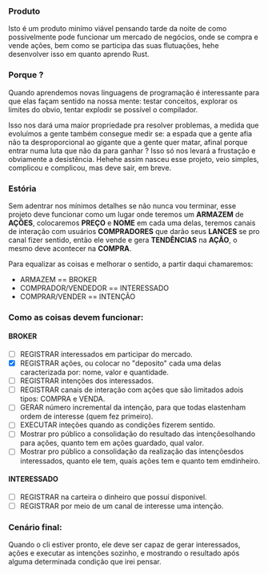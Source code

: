 ### Produto
Isto é um produto minímo viável pensando tarde da noite de como possivelmente pode funcionar um mercado de negócios, onde se compra e vende ações, bem como se participa das suas flutuações, hehe desenvolver isso em quanto aprendo Rust.

### Porque ?

Quando aprendemos novas linguagens de programação é interessante para que elas façam sentido na nossa mente: testar conceitos, explorar os limites do obvio,
tentar explodir se possível o compilador.

 Isso nos dará uma maior propriedade pra resolver problemas, a medida que evoluímos a gente também consegue medir se: a espada que a gente afia não ta desproporcional ao gigante que a gente quer matar, afinal porque entrar numa luta que não da para ganhar ? Isso só nos levará a frustação e obviamente a desistência. Hehehe assim nasceu esse projeto, veio simples, complicou e complicou, mas deve sair, em breve.

### Estória
Sem adentrar nos mínimos detalhes se não nunca vou terminar, esse projeto deve funcionar como um lugar onde teremos um **ARMAZEM** de **AÇÕES**, colocaremos **PREÇO** e **NOME** em cada uma delas, teremos canais de interação com usuários **COMPRADORES** que darão seus **LANCES** se pro canal fizer sentido, então ele vende e gera **TENDÊNCIAS** na **AÇÃO**, o mesmo deve acontecer na **COMPRA**.

Para equalizar as coisas e melhorar o sentido, a partir daqui chamaremos:

 - ARMAZEM == BROKER
 - COMPRADOR/VENDEDOR == INTERESSADO 
 - COMPRAR/VENDER == INTENÇÃO

### Como as coisas devem funcionar:

#### BROKER
- [ ] REGISTRAR interessados em participar do mercado.
- [X] REGISTRAR ações, ou colocar no "deposito" cada uma delas caracterizada por: nome, valor e quantidade.
- [ ] REGISTRAR intenções dos interessados.
- [ ] REGISTRAR canais de interação com ações que são limitados adois tipos: COMPRA e VENDA.
- [ ] GERAR número incremental da intenção, para que todas elastenham ordem de interesse (quem fez primeiro).
- [ ] EXECUTAR inteções quando as condições fizerem sentido.
- [ ] Mostrar pro público a consolidação do resultado das intençõesolhando para ações, quanto tem em ações guardado, qual valor.
- [ ] Mostrar pro público a consolidação da realização das intençõesdos interessados, quanto ele tem, quais ações tem e quanto tem emdinheiro.

#### INTERESSADO
- [ ] REGISTRAR na carteira o dinheiro que possuí disponivel.
- [ ] REGISTRAR por meio de um canal de interesse uma intenção.

### Cenário final:
Quando o cli estiver pronto, ele deve ser capaz de gerar interessados, ações e executar as intenções sozinho, e mostrando o resultado após alguma determinada condição que irei pensar.